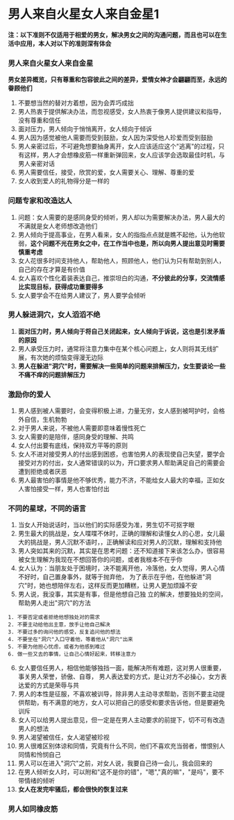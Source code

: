 # 男人来自火星女人来自金星1

**注：以下准则不仅适用于相爱的男女，解决男女之间的沟通问题，而且也可以在生活中应用，本人对以下的准则深有体会**

### 男人来自火星女人来自金星
**男女差异概览，只有尊重和包容彼此之间的差异，爱情女神才会翩翩而至，永远的眷顾他们**
1. 不要想当然的替对方着想，因为会弄巧成拙
2. 男人热衷于提供解决办法，而忽视感受，女人热衷于像男人提供建议和指导，没有尊重和信任
3. 面对压力，男人倾向于悄悄离开，女人倾向于倾诉
4. 男人因为感觉被他人需要而受到鼓励，女人因为深受他人珍爱而受到鼓励
5. 男人亲密过后，不可避免想要抽身离开，女人应该适应这个"逃离"的过程，只有这样，男人才会想橡皮筋一样重新弹回来，女人应该学会选取最佳时机，与男人亲密对话
6. 男人需要信任，接受，欣赏的爱，女人需要关心、理解、尊重的爱
7. 女人收到爱人的礼物得分是一样的


### 问题专家和改造达人
1. 问题：女人需要的是感同身受的倾听，男人却以为需要解决办法，男人最大的不满就是女人老师想改造他们
2. 男人倾向于提高事业，在男人看来，女人的指指点点就是瞧不起他，认为他软弱，**这个问题不光在男女之中，在工作当中也是，所以向男人提出意见时需要慎重考虑**
3. 女人花很多时间支持他人，帮助他人，照顾他人，他们认为只有帮助到别人，自己的存在才算是有价值
4. 女人喜欢个性化着装表达自己，推崇坦白的沟通，**不分彼此的分享，交流情感比实现目标，获得成功重要得多**
5. 女人要学会不在给男人建议了，男人要学会倾听


### 男人躲进洞穴，女人滔滔不绝
1. **面对压力时，男人倾向于将自己关闭起来，女人倾向于诉说，这也是引发矛盾的原因**
2. 男人承受压力时，通常将注意力集中在某个核心问题上，女人则将其无线扩展，有次她的烦恼变得漫无边际
3. **男人在躲进"洞穴"时，需要解决一些简单的问题来排解压力，女生要谈论一些不痛不痒的问题排解压力**

### 激励你的爱人
1. 男人感到被人需要时，会变得积极上进，力量无穷，女人感到被呵护时，会格外自信，生机勃勃
2. 对于男人来说，不被他人需要即意味着慢性死亡
3. 女人需要的是陪伴，感同身受的理解、共鸣
4. 女人付出要有底线，保持双方平等的原则
5. 女人不进对接受男人的付出感到困惑，也害怕男人的表现使自己失望，要学会接受对方的付出，女人通常错误的以为，开口要求男人帮助满足自己的需要会遭到拒绝或者厌恶
6. 男人最害怕的事情是他不够优秀，能力不济，不能给女人最大的幸福，正如女人害怕接受一样，男人也害怕付出

### 不同的星球，不同的语言
1. 当女人开始说话时，当以他们的实际感受为准，男生切不可抠字眼
2. 男生最大的挑战是，女人喋喋不休时，正确的理解和读懂女人的心思，女儿最大的挑战是，男人沉默不语时，，正确解读和应对男人的沉默，理解和支持他
3. 男人突如其来的沉默，其实是在思考问题：还不知道接下来该怎么办，很容易被女生理解为我现在不想回答你的问题，或者我根本不在乎你
4. 女人认为：当朋友处于困境时，决不能离开他，冷落他，女人觉得，男人心情不好时，自己置身事外，就等于抛弃他，
   为了表示在乎他，在他躲进"洞穴"时，她也想陪伴左右，这样反而更加糟糕，让男人更加烦躁不安
5. 男人说，我没事，其实是有事，但是他想自己独 立的解决，想要独处的空间，帮助男人走出"洞穴"的方法
```
1. 不要否定或者拒绝他想独处对的需求
2. 不要主动给他出主意，放手让他自己解决
3. 不要过多的询问他的感受，反复追问他的想法
4. 不要坐在"洞穴"入口守着他，等着他从"洞穴"出来
5. 不要为他担心忧虑，或者为他感到难过
6. 做一些又去的事情，让自己心情好起来，转移注意力
```
6. 女人要信任男人，相信他能够独挡一面，能解决所有难题，这对男人很重要，事关男人荣誉，骄傲、自尊，
   男人表达爱的方式，是让对方不必操心，女方表达爱的方式是荣辱与共
7. 男人的本性是征服，不喜欢被训导，除非男人主动寻求帮助，否则不要主动提供帮助，有不满意的地方，女人可以把自己的感受和要求告诉他，但是要避免训斥
8. 女人可以给男人提出意见，但一定是在男人主动要求的前提下，切不可有改造男人的想法
9. 男人渴望被信任，女人渴望被珍视
10. 男人很难区别体谅和同情，究竟有什么不同，他们不喜欢充当弱者，憎恨别人同情和怜悯自己
11. 男人可以在进入"洞穴"之前，对女人说，我要自己待一会儿，我会回来的
12. 在男人倾听女人时，可以附和"这不是你的错"，"嗯","真的嘛"，"是吗"，要不带情绪的倾听
13. **女人在发完牢骚后，都会很快的恢复过来**


### 男人如同橡皮筋
